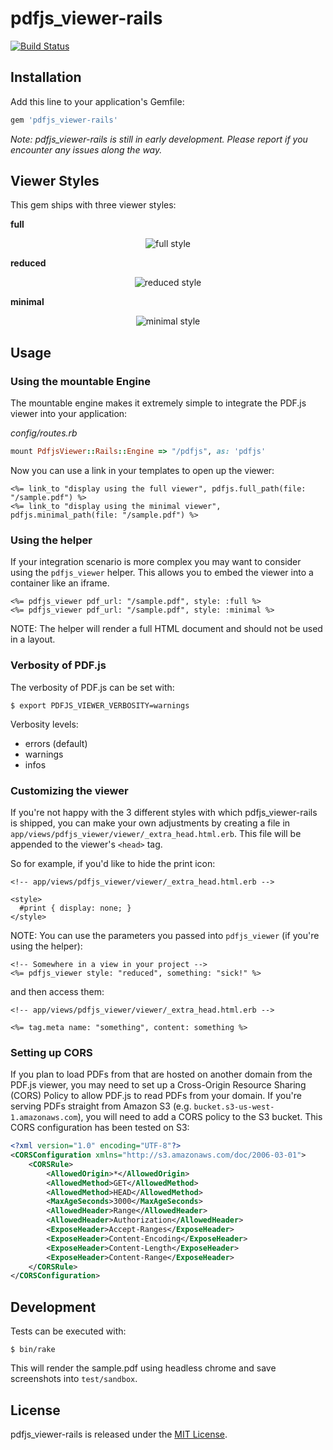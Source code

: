 # pdfjs_viewer-rails

[![Build Status](https://travis-ci.org/senny/pdfjs_viewer-rails.svg?branch=master)](https://travis-ci.org/senny/pdfjs_viewer-rails)

## Installation

Add this line to your application's Gemfile:

```ruby
gem 'pdfjs_viewer-rails'
```

*Note: pdfjs_viewer-rails is still in early development. Please report if you encounter any issues along the way.*

## Viewer Styles

This gem ships with three viewer styles:
 
**full**
    
<p align="center">
  <img
  src="https://raw.githubusercontent.com/senny/pdfjs_viewer-rails/master/doc/files/viewer_full.png"
  alt="full style"/>
</p>

**reduced**

<p align="center">
  <img
  src="https://raw.githubusercontent.com/senny/pdfjs_viewer-rails/master/doc/files/viewer_reduced.png"
  alt="reduced style"/>
</p>

**minimal**

<p align="center">
  <img
  src="https://raw.githubusercontent.com/senny/pdfjs_viewer-rails/master/doc/files/viewer_minimal.png"
  alt="minimal style"/>
</p>

## Usage

### Using the mountable Engine

The mountable engine makes it extremely simple to integrate the PDF.js viewer
into your application:

*config/routes.rb*
```ruby
mount PdfjsViewer::Rails::Engine => "/pdfjs", as: 'pdfjs'
```

Now you can use a link in your templates to open up the viewer:

```erb
<%= link_to "display using the full viewer", pdfjs.full_path(file: "/sample.pdf") %>
<%= link_to "display using the minimal viewer", pdfjs.minimal_path(file: "/sample.pdf") %>
```

### Using the helper

If your integration scenario is more complex you may want to consider using the
`pdfjs_viewer` helper. This allows you to embed the viewer into a container like
an iframe.

```erb
<%= pdfjs_viewer pdf_url: "/sample.pdf", style: :full %>
<%= pdfjs_viewer pdf_url: "/sample.pdf", style: :minimal %>
```

NOTE: The helper will render a full HTML document and should not be used in a layout.

### Verbosity of PDF.js

The verbosity of PDF.js can be set with:

```
$ export PDFJS_VIEWER_VERBOSITY=warnings
```

Verbosity levels:

* errors (default)
* warnings
* infos

### Customizing the viewer

If you're not happy with the 3 different styles with which pdfjs_viewer-rails is shipped, you can make your own adjustments by creating a file in `app/views/pdfjs_viewer/viewer/_extra_head.html.erb`. This file will be appended to the viewer's `<head>` tag.

So for example, if you'd like to hide the print icon:

```erb
<!-- app/views/pdfjs_viewer/viewer/_extra_head.html.erb -->

<style>
  #print { display: none; }
</style>
```

NOTE: You can use the parameters you passed into `pdfjs_viewer` (if you're using the helper):

```erb
<!-- Somewhere in a view in your project -->
<%= pdfjs_viewer style: "reduced", something: "sick!" %>
```

and then access them:

```erb
<!-- app/views/pdfjs_viewer/viewer/_extra_head.html.erb -->

<%= tag.meta name: "something", content: something %>
```

### Setting up CORS

If you plan to load PDFs from that are hosted on another domain from the
PDF.js viewer, you may need to set up a Cross-Origin Resource Sharing (CORS)
Policy to allow PDF.js to read PDFs from your domain. If you're serving PDFs
straight from Amazon S3 (e.g. `bucket.s3-us-west-1.amazonaws.com`), you will
need to add a CORS policy to the S3 bucket. This CORS configuration has been
tested on S3:

```xml
<?xml version="1.0" encoding="UTF-8"?>
<CORSConfiguration xmlns="http://s3.amazonaws.com/doc/2006-03-01">
    <CORSRule>
        <AllowedOrigin>*</AllowedOrigin>
        <AllowedMethod>GET</AllowedMethod>
        <AllowedMethod>HEAD</AllowedMethod>
        <MaxAgeSeconds>3000</MaxAgeSeconds>
        <AllowedHeader>Range</AllowedHeader>
        <AllowedHeader>Authorization</AllowedHeader>
        <ExposeHeader>Accept-Ranges</ExposeHeader>
        <ExposeHeader>Content-Encoding</ExposeHeader>
        <ExposeHeader>Content-Length</ExposeHeader>
        <ExposeHeader>Content-Range</ExposeHeader>
    </CORSRule>
</CORSConfiguration>
```

## Development

Tests can be executed with:

```
$ bin/rake
```

This will render the sample.pdf using headless chrome and save screenshots into `test/sandbox`.

## License

pdfjs_viewer-rails is released under the [MIT License](http://www.opensource.org/licenses/MIT).
